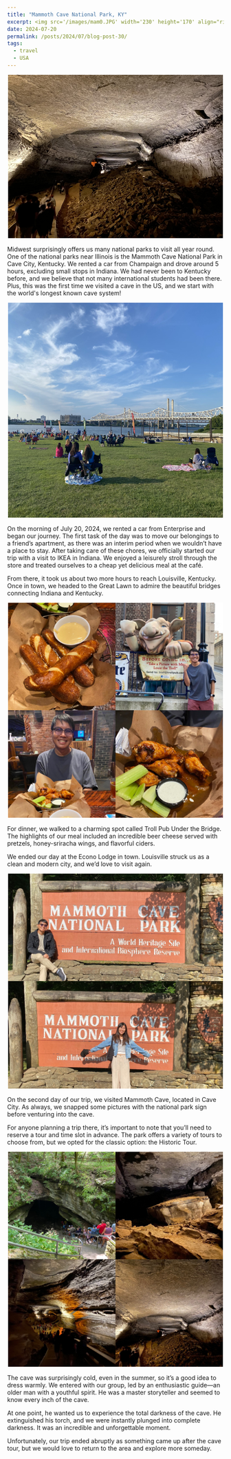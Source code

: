 ```yaml
---
title: "Mammoth Cave National Park, KY"
excerpt: <img src='/images/mam0.JPG' width='230' height='170' align="right" hspace="20"> Midwest surprisingly offers us many national parks to visit all year round. One of the national parks near Illinois is the Mammoth Cave National Park in Cave City, Kentucky. We rented a car from Champaign and drove around 5 hours, excluding small stops in Indiana. We had never been to Kentucky before, and we believe that not many international students had been there. Plus, this was the first time we visited a cave in the US, and we start with the world's longest known cave system!
date: 2024-07-20
permalink: /posts/2024/07/blog-post-30/
tags:
  - travel
  - USA
---
```


<p align="center">
  <img src="/images/mam0.JPG" width='500' height= '380' loading="lazy">
</p>

Midwest surprisingly offers us many national parks to visit all year round. One of the national parks near Illinois is the Mammoth Cave National Park in Cave City, Kentucky. We rented a car from Champaign and drove around 5 hours, excluding small stops in Indiana. We had never been to Kentucky before, and we believe that not many international students had been there. Plus, this was the first time we visited a cave in the US, and we start with the world's longest known cave system!

<p align="center">
  <img src="/images/mam1.JPG" width='500' height= '500' loading="lazy">
</p>

On the morning of July 20, 2024, we rented a car from Enterprise and began our journey. The first task of the day was to move our belongings to a friend’s apartment, as there was an interim period when we wouldn’t have a place to stay. After taking care of these chores, we officially started our trip with a visit to IKEA in Indiana. We enjoyed a leisurely stroll through the store and treated ourselves to a cheap yet delicious meal at the café.

From there, it took us about two more hours to reach Louisville, Kentucky. Once in town, we headed to the Great Lawn to admire the beautiful bridges connecting Indiana and Kentucky.


<p align="center">
  <img src="/images/mam2.JPG" width='500' height= '500' loading="lazy">
</p>

For dinner, we walked to a charming spot called Troll Pub Under the Bridge. The highlights of our meal included an incredible beer cheese served with pretzels, honey-sriracha wings, and flavorful ciders.

We ended our day at the Econo Lodge in town. Louisville struck us as a clean and modern city, and we’d love to visit again.


<p align="center">
  <img src="/images/mam3.JPG" width='500' height= '500' loading="lazy">
</p>

On the second day of our trip, we visited Mammoth Cave, located in Cave City. As always, we snapped some pictures with the national park sign before venturing into the cave.

For anyone planning a trip there, it’s important to note that you’ll need to reserve a tour and time slot in advance. The park offers a variety of tours to choose from, but we opted for the classic option: the Historic Tour.

<p align="center">
  <img src="/images/mam4.JPG" width='500' height= '500' loading="lazy">
</p>

The cave was surprisingly cold, even in the summer, so it’s a good idea to dress warmly. We entered with our group, led by an enthusiastic guide—an older man with a youthful spirit. He was a master storyteller and seemed to know every inch of the cave.

At one point, he wanted us to experience the total darkness of the cave. He extinguished his torch, and we were instantly plunged into complete darkness. It was an incredible and unforgettable moment.

Unfortunately, our trip ended abruptly as something came up after the cave tour, but we would love to return to the area and explore more someday.

